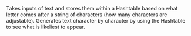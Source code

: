 Takes inputs of text and stores them within a Hashtable based on what letter comes after a string of characters (how many characters are adjustable). Generates text character by character by using the Hashtable to see what is likeliest to appear.
